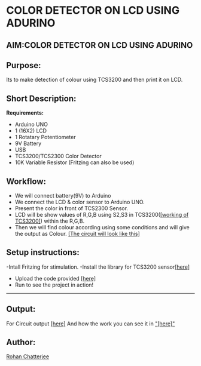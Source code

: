 # COLOR DETECTOR ON LCD USING ADURINO

## AIM:COLOR DETECTOR ON LCD USING ADURINO



## Purpose:
Its to make detection of colour using TCS3200 and then print it on LCD. 

## Short Description:

**Requirements:**

- Arduino UNO
- 1 (16X2) LCD
- 1  Rotatary Potentiometer
- 9V Battery
-  USB
- TCS3200/TCS2300 Color Detector
- 10K Variable Resistor 
  (Fritzing can also be used)

## Workflow:
- We will connect battery(9V) to Arduino 
- We connect the LCD & color sensor to Arduino UNO.
- Present the color in front of TCS2300 Sensor.
- LCD will be show values of R,G,B using S2,S3 in TCS3200(<a href = "https://www.elprocus.com/wp-content/uploads/Block-Diagram-of-TCS3200.jpg">[working of TCS3200]</a>)  within the R,G,B.
- Then we will find colour according using some conditions and will give the output as Colour. 
<a href= "LCD Color Detector/Circuit-Setup/Circuit.png">[The circuit will look like this]</a>

## Setup instructions:

-Intall Fritzing for stimulation.
-Install the library for TCS3200 sensor<a href= "LCD Color Detector/Circui-Setup/TCS3200.fzpz" >[here]</a>
- Upload the code provided <a href = "LCD Color Detector/lcd_color_detector.ino">[here]</a>
- Run to see the project in action!

---

## Output:
For Circuit output <a href = "LCD Color Detector/Circuit-Setup/Circuit.fzz">[here]</a>
And how the work you can see it in <a href = "LCD Color Detector/Circuit-Setup/DEMO.mp4">"[here]"</a>

## Author:
<a href="https://github.com/CS50X-RGB">Rohan Chatterjee</a>

